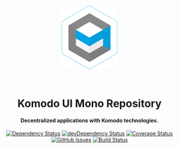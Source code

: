 <p align="center">
  <img src="./logo.png" width="150" />
</p>

<h1 align="center">
  <br>
  Komodo UI Mono Repository
  <br>
</h1>

<h4 align="center">Decentralized applications with Komodo technologies.</h4>

<div align="center">

[![Dependency Status](https://david-dm.org/particle4dev/atomicdex.svg)](https://david-dm.org/particle4dev/atomicdex)
[![devDependency Status](https://david-dm.org/particle4dev/atomicdex/dev-status.svg)](https://david-dm.org/particle4dev/atomicdex#info=devDependencies)
[![Coverage Status](https://coveralls.io/repos/github/particle4dev/atomicdex/badge.svg)](https://coveralls.io/github/particle4dev/atomicdex)
[![GitHub Issues](https://img.shields.io/github/issues/particle4dev/atomicdex.svg)](https://github.com/particle4dev/atomicdex/issues)
[![Build Status](https://travis-ci.com/particle4dev/atomicdex.svg?branch=master)](https://travis-ci.com/particle4dev/atomicdex)

</div>
